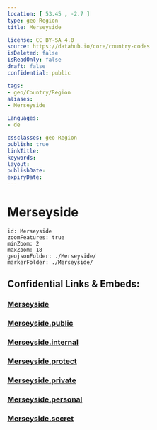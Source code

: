 ```yaml
---
location: [ 53.45 , -2.7 ] 
type: geo-Region
title: Merseyside

license: CC BY-SA 4.0
source: https://datahub.io/core/country-codes
isDeleted: false
isReadOnly: false
draft: false
confidential: public

tags:
- geo/Country/Region
aliases:
- Merseyside

Languages:
- de

cssclasses: geo-Region
publish: true
linkTitle: 
keywords: 
layout: 
publishDate: 
expiryDate: 
---
```


# Merseyside

```leaflet
id: Merseyside
zoomFeatures: true 
minZoom: 2 
maxZoom: 18
geojsonFolder: ./Merseyside/
markerFolder: ./Merseyside/
```


## Confidential Links & Embeds: 

### [Merseyside](/_Standards/Earth/Continent/Europe/Europe~North/UK/England/Regions~England/North_West_England/Merseyside.md) 

### [Merseyside.public](/_public/Earth/Continent/Europe/Europe~North/UK/England/Regions~England/North_West_England/Merseyside.public.md) 

### [Merseyside.internal](/_internal/Earth/Continent/Europe/Europe~North/UK/England/Regions~England/North_West_England/Merseyside.internal.md) 

### [Merseyside.protect](/_protect/Earth/Continent/Europe/Europe~North/UK/England/Regions~England/North_West_England/Merseyside.protect.md) 

### [Merseyside.private](/_private/Earth/Continent/Europe/Europe~North/UK/England/Regions~England/North_West_England/Merseyside.private.md) 

### [Merseyside.personal](/_personal/Earth/Continent/Europe/Europe~North/UK/England/Regions~England/North_West_England/Merseyside.personal.md) 

### [Merseyside.secret](/_secret/Earth/Continent/Europe/Europe~North/UK/England/Regions~England/North_West_England/Merseyside.secret.md)

